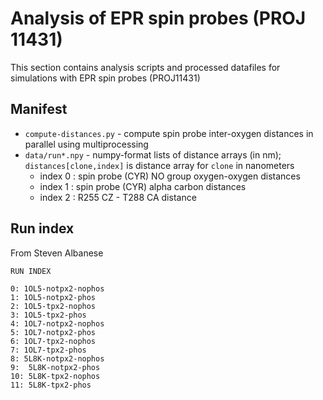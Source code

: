 # Analysis of EPR spin probes (PROJ 11431)

This section contains analysis scripts and processed datafiles for simulations with EPR spin probes (PROJ11431)

## Manifest

* `compute-distances.py` - compute spin probe inter-oxygen distances in parallel using multiprocessing
* `data/run*.npy` - numpy-format lists of distance arrays (in nm); `distances[clone,index]` is distance array for `clone` in nanometers
  * index 0 : spin probe (CYR) NO group oxygen-oxygen distances
  * index 1 : spin probe (CYR) alpha carbon distances
  * index 2 : R255 CZ - T288 CA distance

## Run index

From Steven Albanese

```
RUN INDEX

0: 1OL5-notpx2-nophos
1: 1OL5-notpx2-phos
2: 1OL5-tpx2-nophos
3: 1OL5-tpx2-phos
4: 1OL7-notpx2-nophos
5: 1OL7-notpx2-phos
6: 1OL7-tpx2-nophos
7: 1OL7-tpx2-phos
8: 5L8K-notpx2-nophos
9:  5L8K-notpx2-phos
10: 5L8K-tpx2-nophos
11: 5L8K-tpx2-phos
```
